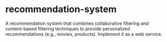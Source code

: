 # recommendation-system
A recommendation system that combines collaborative filtering and content-based filtering techniques to provide personalized recommendations (e.g., movies, products). Implement it as a web service.
